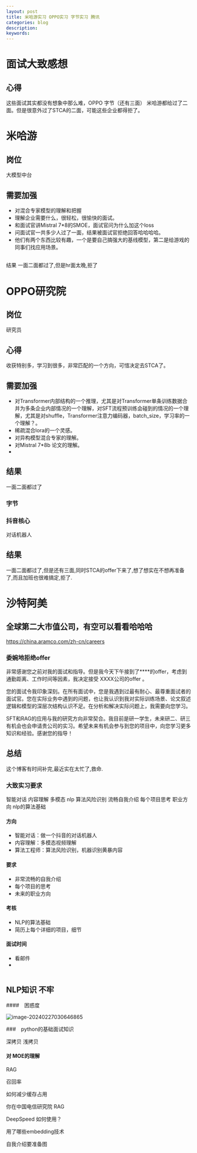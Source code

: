 ```yaml
---
layout: post
title: 米哈游实习 OPPO实习 字节实习 腾讯
categories: blog
description:                                     
keywords: 
---
```


# 面试大致感想
## 心得
这些面试其实都没有想象中那么难，OPPO 字节（还有三面） 米哈游都给过了二面。但是很意外过了STCA的二面，可能这些企业都得拒了。
# 米哈游
## 岗位
大模型中台

## 需要加强
* 对混合专家模型的理解和把握
* 理解企业需要什么，很轻松，很愉快的面试。
* 和面试官讲Mistral 7*8的SMOE，面试官问为什么加这个loss
* 问面试官一共多少人过了一面，结果被面试官拒绝回答哈哈哈哈。
* 他们有两个东西比较有趣，一个是要自己搞强大的基线模型，第二是给游戏的同事们找应用场景。
## 
结果 一面二面都过了,但是hr面太晚,拒了

# OPPO研究院

## 岗位
研究员
## 心得
收获特别多，学习到很多，非常匹配的一个方向，可惜决定去STCA了。
## 需要加强
* 对Transformer内部结构的一个推理，尤其是对Transformer单条训练数据合并为多条企业内部情况的一个理解，对SFT流程预训练会碰到的情况的一个理解，尤其是对shuffle，Transformer注意力编码器，batch_size，学习率的一个理解？。
* 稀疏混合lora的一个灵感。
* 对异构模型混合专家的理解。
* 对Mistral 7*8b 论文的理解。
* 
## 结果
一面二面都过了

### 字节
### 抖音核心
对话机器人

## 结果 
一面二面都过了,但是还有三面,同时STCA的offer下来了,想了想实在不想再准备了,而且加班也很难搞定,拒了.
# 沙特阿美
## 全球第二大市值公司，有空可以看看哈哈哈
https://china.aramco.com/zh-cn/careers


### 委婉地拒绝offer

非常感谢您之前对我的面试和指导。但是我今天下午接到了****的offer，考虑到通勤距离、工作时间等因素，我决定接受 XXXX公司的offer 。

您的面试令我印象深刻。在所有面试中，您是我遇到过最有耐心、最尊重面试者的面试官。您在实际业务中遇到的问题，也让我认识到我对实际训练场景、论文叙述逻辑和模型的深层次结构认识不足。在分析和解决实际问题上，我需要向您学习。

SFT和RAG的应用与我的研究方向非常契合。我目前是研一学生，未来研二、研三有机会也会申请贵公司的实习。希望未来有机会参与到您的项目中，向您学习更多知识和经验。感谢您的指导！

## 总结



这个博客有时间补完,最近实在太忙了,救命.


### 大致实习要求

智能对话 内容理解 多模态 nlp 算法风险识别 流畅自我介绍 每个项目思考 职业方向 nlp的算法基础

#### 方向

* 智能对话：做一个抖音的对话机器人
* 内容理解：多模态视频理解
* 算法工程师：算法风险识别，机器识别黄暴内容

#### 要求

* 非常流畅的自我介绍
* 每个项目的思考
* 未来的职业方向

#### 考核

* NLP的算法基础
* 简历上每个详细的项目，细节

#### 面试时间

* 看邮件
* 

```bash

```



## NLP知识 不牢

####　困惑度

![image-20240227030646865](https://ckqqqq-qiker-image-service.oss-cn-beijing.aliyuncs.com/typora-image/image-20240227030646865.png)



###　python的基础面试知识

深拷贝 浅拷贝 

#### 对 MOE的理解

RAG 

召回率 

如何减少缓存占用

你在中国电信研究院 RAG

DeepSpeed 如何使用？



用了哪些embedding技术

自我介绍要准备图